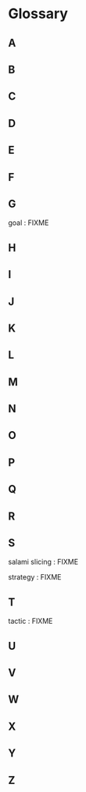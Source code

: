 # Glossary

## A

## B

## C

## D

## E

## F

## G

<span id="goal">goal</span>
:   FIXME

## H

## I

## J

## K

## L

## M

## N

## O

## P

## Q

## R

## S

<span id="salami-slicing">salami slicing</span>
:   FIXME

<span id="strategy">strategy</span>
:   FIXME

## T

<span id="tactic">tactic</span>
:   FIXME

## U

## V

## W

## X

## Y

## Z
